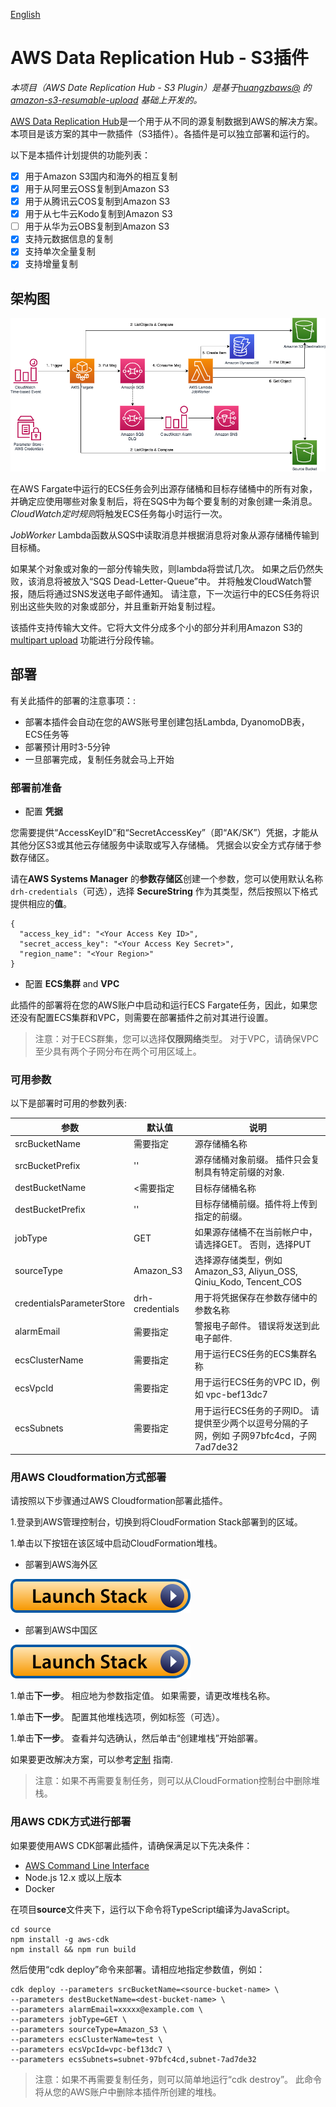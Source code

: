 
[English](./README.md)

# AWS Data Replication Hub - S3插件

_本项目（AWS Date Replication Hub - S3 Plugin）是基于[huangzbaws@](https://github.com/huangzbaws) 的
[amazon-s3-resumable-upload](https://github.com/aws-samples/amazon-s3-resumable-upload) 基础上开发的。_

[AWS Data Replication Hub](https://github.com/aws-samples/aws-data-replication-hub)是一个用于从不同的源复制数据到AWS的解决方案。本项目是该方案的其中一款插件（S3插件）。各插件是可以独立部署和运行的。

以下是本插件计划提供的功能列表：

- [x] 用于Amazon S3国内和海外的相互复制
- [x] 用于从阿里云OSS复制到Amazon S3
- [x] 用于从腾讯云COS复制到Amazon S3
- [x] 用于从七牛云Kodo复制到Amazon S3
- [ ] 用于从华为云OBS复制到Amazon S3
- [x] 支持元数据信息的复制
- [x] 支持单次全量复制
- [x] 支持增量复制

## 架构图

![S3 Plugin Architect](s3-plugin-architect.png)

在AWS Fargate中运行的ECS任务会列出源存储桶和目标存储桶中的所有对象，并确定应使用哪些对象复制后，将在SQS中为每个要复制的对象创建一条消息。 *CloudWatch定时规则*将触发ECS任务每小时运行一次。

*JobWorker* Lambda函数从SQS中读取消息并根据消息将对象从源存储桶传输到目标桶。

如果某个对象或对象的一部分传输失败，则lambda将尝试几次。 如果之后仍然失败，该消息将被放入“SQS Dead-Letter-Queue”中。 并将触发CloudWatch警报，随后将通过SNS发送电子邮件通知。 请注意，下一次运行中的ECS任务将识别出这些失败的对象或部分，并且重新开始复制过程。

该插件支持传输大文件。它将大文件分成多个小的部分并利用Amazon S3的[multipart upload](https://docs.aws.amazon.com/AmazonS3/latest/dev/mpuoverview.html) 功能进行分段传输。


## 部署

有关此插件的部署的注意事项：:

- 部署本插件会自动在您的AWS账号里创建包括Lambda, DyanomoDB表，ECS任务等
- 部署预计用时3-5分钟
- 一旦部署完成，复制任务就会马上开始

###  部署前准备

- 配置 **凭据**

您需要提供“AccessKeyID”和“SecretAccessKey”（即“AK/SK”）凭据，才能从其他分区S3或其他云存储服务中读取或写入存储桶。 凭据会以安全方式存储于参数存储区。

请在**AWS Systems Manager** 的**参数存储区**创建一个参数，您可以使用默认名称`drh-credentials`（可选），选择 **SecureString** 作为其类型，然后按照以下格式提供相应的**值**。

```
{
  "access_key_id": "<Your Access Key ID>",
  "secret_access_key": "<Your Access Key Secret>",
  "region_name": "<Your Region>"
}
```

- 配置 **ECS集群** and **VPC**

此插件的部署将在您的AWS账户中启动和运行ECS Fargate任务，因此，如果您还没有配置ECS集群和VPC，则需要在部署插件之前对其进行设置。

> 注意：对于ECS群集，您可以选择**仅限网络**类型。 对于VPC，请确保VPC至少具有两个子网分布在两个可用区域上。


### 可用参数

以下是部署时可用的参数列表:

| 参数                 | 默认值          | 说明                                                                                     |
|---------------------------|------------------|-------------------------------------------------------------------------------------------------|
| srcBucketName             | 需要指定          | 源存储桶名称                                                                                       |
| srcBucketPrefix           | ''               | 源存储桶对象前缀。 插件只会复制具有特定前缀的对象.                                                      |
| destBucketName            | <需要指定         | 目标存储桶名称                                                                                     |
| destBucketPrefix          | ''               | 目标存储桶前缀。插件将上传到指定的前缀。                                                               |
| jobType                   | GET              | 如果源存储桶不在当前帐户中，请选择GET。 否则，选择PUT                                                   |
| sourceType                | Amazon_S3        | 选择源存储类型，例如Amazon_S3, Aliyun_OSS, Qiniu_Kodo, Tencent_COS                                  |
| credentialsParameterStore | drh-credentials  | 用于将凭据保存在参数存储中的参数名称                                                                   |
| alarmEmail                | 需要指定          | 警报电子邮件。 错误将发送到此电子邮件.                                                                  |
| ecsClusterName            | 需要指定          | 用于运行ECS任务的ECS集群名称                                                                         |
| ecsVpcId                  | 需要指定          | 用于运行ECS任务的VPC ID，例如 vpc-bef13dc7                                                           |
| ecsSubnets                | 需要指定          | 用于运行ECS任务的子网ID。 请提供至少两个以逗号分隔的子网，例如 子网97bfc4cd，子网7ad7de32                    |


### 用AWS Cloudformation方式部署

请按照以下步骤通过AWS Cloudformation部署此插件。

1.登录到AWS管理控制台，切换到将CloudFormation Stack部署到的区域。

1.单击以下按钮在该区域中启动CloudFormation堆栈。

  - 部署到AWS海外区

  [![Launch Stack](launch-stack.svg)](https://console.aws.amazon.com/cloudformation/home#/stacks/create/template?stackName=DataReplicationS3Stack&templateURL=https://aws-gcr-solutions.s3.amazonaws.com/Aws-data-replication-component-s3/v1.0.0/Aws-data-replication-component-s3.template)

  - 部署到AWS中国区

  [![Launch Stack](launch-stack.svg)](https://console.amazonaws.cn/cloudformation/home#/stacks/create/template?stackName=DataReplicationS3Stack&templateURL=https://aws-gcr-solutions-cn-north-1.s3.amazonaws.com.cn/Aws-data-replication-component-s3/v1.0.0/Aws-data-replication-component-s3.template)
    
1.单击**下一步**。 相应地为参数指定值。 如果需要，请更改堆栈名称。

1.单击**下一步**。 配置其他堆栈选项，例如标签（可选）。

1.单击**下一步**。 查看并勾选确认，然后单击“创建堆栈”开始部署。

如果要更改解决方案，可以参考[定制](CUSTOM_BUILD.md) 指南.

> 注意：如果不再需要复制任务，则可以从CloudFormation控制台中删除堆栈。

### 用AWS CDK方式进行部署

如果要使用AWS CDK部署此插件，请确保满足以下先决条件：

* [AWS Command Line Interface](https://aws.amazon.com/cli/)
* Node.js 12.x 或以上版本
* Docker

在项目**source**文件夹下，运行以下命令将TypeScript编译为JavaScript。

```
cd source
npm install -g aws-cdk
npm install && npm run build
```

然后使用“cdk deploy”命令来部署。请相应地指定参数值，例如：

```
cdk deploy --parameters srcBucketName=<source-bucket-name> \
--parameters destBucketName=<dest-bucket-name> \
--parameters alarmEmail=xxxxx@example.com \
--parameters jobType=GET \
--parameters sourceType=Amazon_S3 \
--parameters ecsClusterName=test \
--parameters ecsVpcId=vpc-bef13dc7 \
--parameters ecsSubnets=subnet-97bfc4cd,subnet-7ad7de32
```

> 注意：如果不再需要复制任务，则可以简单地运行“cdk destroy”。 此命令将从您的AWS账户中删除本插件所创建的堆栈。
